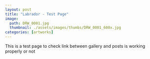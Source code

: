```yaml
---
layout: post
title: "Labrador - Test Page"
image: 
  path: DRW_0001.jpg
  thumbnail: ./assets/images/thumbs/DRW_0001_600x.jpg
categories: [artworks]
---
```


<!-- <img class="lazyload" src="{{ site.imagepath.fullres }}DRW_0001.jpg" alt="Labrador"/> -->
This is a test page to check link between gallery and posts is working properly
or not
